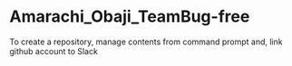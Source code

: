 # Amarachi_Obaji_TeamBug-free
To create a repository, manage contents from command prompt and, link github account to Slack
